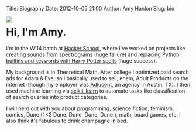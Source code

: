 Title: Biography
Date: 2012-10-05 21:00
Author: Amy Hanlon
Slug: bio

<img style="float:left" src="https://raw2.github.com/amygdalama/amygdalama.github.io/master/images/me_white_bg.jpg" />

Hi, I'm Amy.
===============
I'm in the W'14 batch at [Hacker School], where I've worked on projects like [creating sounds from spectrograms](https://github.com/amygdalama/furrier-transform) (huge failure) and [replacing Python builtins and keywords with Harry Potter spells](https://github.com/amygdalama/nagini) (huge success).

My background is in Theoretical Math. After college I optimized paid search ads for Adam & Eve, so I basically used to sell, ehem, Adult Products on the internet (though my employer was [Adlucent], an agency in Austin, TX). I then used machine learning via [scikit-learn](http://scikit-learn.org/stable/) to automate tasks like classification of search queries into product categories.

I will nerd out with you about programming, science fiction, feminism, comics, Dune (I <3 Dune. Dune, Dune, Dune.), math, board games, etc. I also think it's fabulous to drink champagne in bed.

[white_bg]: https://raw2.github.com/amygdalama/amygdalama.github.io/master/images/me_white_bg.jpg
[Adlucent]: http://www.adlucent.com/
[Hacker School]: https://www.hackerschool.com/
